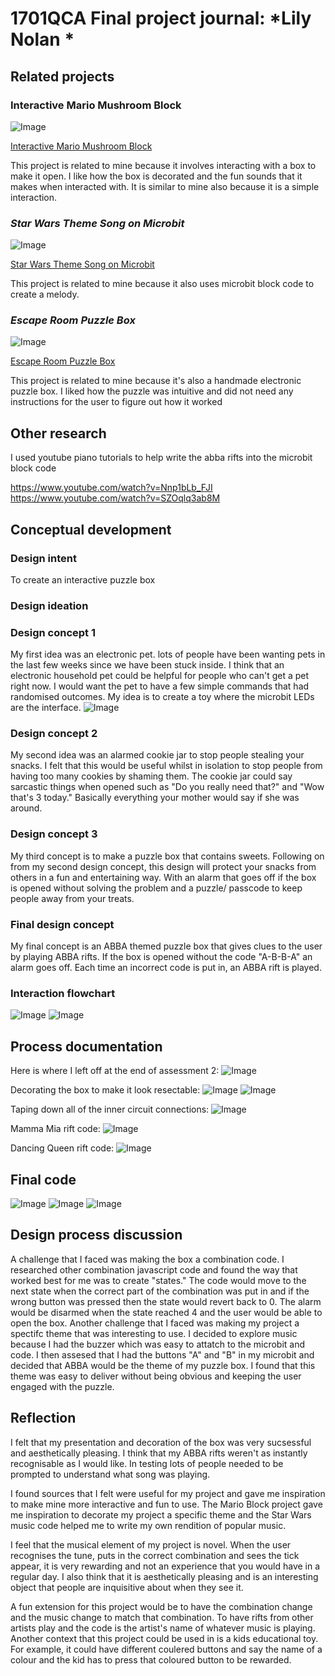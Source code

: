 # 1701QCA Final project journal: *Lily Nolan  *

<!--- As for other assessments, fill out the following journal sections with information relevant to your project. --->

<!--- Markdown reference: https://guides.github.com/features/mastering-markdown/ --->

## Related projects ##
<!--- Find about 6 related projects to the project you choose. A project might be related through  function, technology, materials, fabrication, concept, or code. Don't forget to place an image of the related project in the appropriate folder and insert the filename in the appropriate places below. Copy the markdown block of code below for each project you are showing. --->

### Interactive Mario Mushroom Block ###


<!--- Modify code to insert image of related project below --->
![Image](mario.png)

<!--- Fill out name and link to related project in the code below. --->
[Interactive Mario Mushroom Block](https://create.arduino.cc/projecthub/sclandinin/interactive-mario-mushroom-block-2235dd)

<!--- Include information about why this project is related to yours. --->
This project is related to mine because it involves interacting with a box to make it open. I like how the box is decorated and the fun sounds that it makes when interacted with. It is similar to mine also because it is a simple interaction.

### *Star Wars Theme Song on Microbit* ###

<!--- Modify code to insert image of related project below --->
![Image](starwars.png)

<!--- Fill out name and link to related project in the code below. --->
[Star Wars Theme Song on Microbit](https://makecode.microbit.org/v0/64323-10091-30877-83077)

<!--- Include information about why this project is related to yours. --->
This project is related to mine because it also uses microbit block code to create a melody. 


### *Escape Room Puzzle Box* ###

<!--- Modify code to insert image of related project below --->
![Image](escape.png)

<!--- Fill out name and link to related project in the code below. --->
[Escape Room Puzzle Box](https://www.youtube.com/watch?v=Y84joDbEV3w)

<!--- Include information about why this project is related to yours. --->
This project is related to mine because it's also a handmade electronic puzzle box. I liked how the puzzle was intuitive and did not need any instructions for the user to figure out how it worked

## Other research ##
<!--- Include here any other relevant research you have done. This might include identifying readings, tutorials, videos, technical documents, or other resources that have been helpful. For each particular source, add a comment or two about why it is relevant or what you have taken from it. You should include a reference or link to each of these resources. --->

I used youtube piano tutorials to help write the abba rifts into the microbit block code

https://www.youtube.com/watch?v=Nnp1bLb_FJI
https://www.youtube.com/watch?v=SZOqlq3ab8M

## Conceptual development ##

### Design intent ###
To create an interactive puzzle box 

### Design ideation ###
<!--- Document your ideation process. This will include the design concepts presented for assessment 2. You can copy and paste that information here. --->
### Design concept 1 ###

My first idea was an electronic pet. lots of people have been wanting pets in the last few weeks since we have been stuck inside. I think that an electronic household pet could be helpful for people who can't get a pet right now. I would want the pet to have a few simple commands that had randomised outcomes. My idea is to create a toy where the microbit LEDs are the interface.
![Image](pet.png)


### Design concept 2 ###
My second idea was an alarmed cookie jar to stop people stealing your snacks. I felt that this would be useful whilst in isolation to stop people from having too many cookies by shaming them. The cookie jar could say sarcastic things when opened such as "Do you really need that?" and "Wow that's 3 today." Basically everything your mother would say if she was around.

### Design concept 3 ###
My third concept is to make a puzzle box that contains sweets. Following on from my second design concept, this design will protect your snacks from others in a fun and entertaining way. With an alarm that goes off if the box is opened without solving the problem and a puzzle/ passcode to keep people away from your treats.


### Final design concept ###
My final concept is an ABBA themed puzzle box that gives clues to the user by playing ABBA rifts. If the box is opened without the code "A-B-B-A" an alarm goes off. Each time an incorrect code is put in, an ABBA rift is played.

### Interaction flowchart ###
<!--- Include an interaction flowchart of the interaction process in your project. Make sure you think about all the stages of interaction step-by-step. Also make sure that you consider actions a user might take that aren't what you intend in an ideal use case. Insert an image of it below. It might just be a photo of a hand-drawn sketch, not a carefully drawn digital diagram. It just needs to be legible. --->

![Image](flowchart.png)
![Image](flowchart2.png)


## Process documentation ##
<!--- In this section, include text and images (and potentially links to video) that represent the development of your project including sources you've found (URLs and written references), choices you've made, sketches you've done, iterations completed, materials you've investigated, and code samples. Use the markdown reference for help in formatting the material.

This should have quite a lot of information! It will likely include most of the process documentation from assessment 2 which can be copied and pasted here.

Use subheadings to structure this information. See https://guides.github.com/features/mastering-markdown/ for details of how to insert subheadings.

There will likely by a dozen or so images of the project under construction. The images should help explain why you've made the choices you've made as well as what you have done. --->
Here is where I left off at the end of assessment 2:
![Image](progress.png)

Decorating the box to make it look resectable:
![Image](progress1.png)
![Image](decorating.png)

Taping down all of the inner circuit connections:
![Image](progress2.png)

Mamma Mia rift code:
![Image](mammamia.png)

Dancing Queen rift code:
![Image](danceing.png)

## Final code ##

<!--- Include here screenshots of the final code you used in the project if it is done with block coding. If you have used javascript, micropython, C, or other code, include it as text formatted as code using a series of three backticks ` before and after the code block. See https://guides.github.com/features/mastering-markdown/ for more information about that formatting. --->

![Image](1code.png)
![Image](2code.png)
![Image](3code.png)

## Design process discussion ##
<!--- Discuss your process used in this project, particularly with reference to aspects of the Double Diamond design methodology or other relevant design process. --->
A challenge that I faced was making the box a combination code. I researched other combination javascript code and found the way that worked best for me was to create "states." The code would move to the next state when the correct part of the combination was put in and if the wrong button was pressed then the state would revert back to 0. The alarm would be disarmed when the state reached 4 and the user would be able to open the box. Another challenge that I faced was making my project a spectifc theme that was interesting to use. I decided to explore music because I had the buzzer which was easy to attatch to the microbit and code. I then assesed that I had the buttons "A" and "B" in my microbit and decided that ABBA would be the theme of my puzzle box. I found that this theme was easy to deliver without being obvious and keeping the user engaged with the puzzle.

## Reflection ##

I felt that my presentation and decoration of the box was very sucsessful and aesthetically pleasing. I think that my ABBA rifts weren't as instantly recognisable as I would like. In testing lots of people needed to be prompted to understand what song was playing.

I found sources that I felt were useful for my project and gave me inspiration to make mine more interactive and fun to use. The Mario Block project gave me inspiration to decorate my project a specific theme and the Star Wars music code helped me to write my own rendition of popular music. 

I feel that the musical element of my project is novel. When the user recognises the tune, puts in the correct combination and sees the tick appear, it is very rewarding and not an experience that you would have in a regular day. I also think that it is aesthetically pleasing and is an interesting object that people are inquisitive about when they see it.

A fun extension for this project would be to have the combination change and the music change to match that combination. To have rifts from other artists play and the code is the artist's name of whatever music is playing. Another context that this project could be used in is a kids educational toy. For example, it could have different coulered buttons and say the name of a colour and the kid has to press that coloured button to be rewarded.
